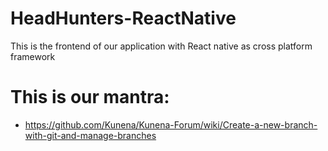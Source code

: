 # HeadHunters-ReactNative
This is the frontend of our application with React native as cross platform framework

# This is our mantra:
- https://github.com/Kunena/Kunena-Forum/wiki/Create-a-new-branch-with-git-and-manage-branches
